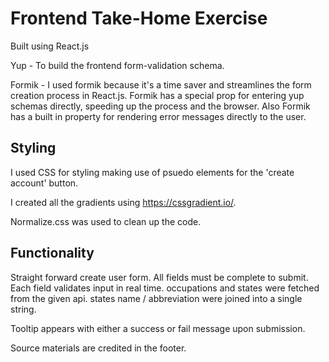 # Frontend Take-Home Exercise

Built using React.js

Yup - To build the frontend form-validation schema.

Formik - I used formik because it's a time saver and streamlines the form creation process in React.js. Formik has a special prop for entering yup schemas directly, speeding up the process and the browser. Also Formik has a built in property for rendering error messages directly to the user.

## Styling 

I used CSS for styling making use of psuedo elements for the 'create account' button. 

I created all the gradients using https://cssgradient.io/. 

Normalize.css was used to clean up the code.

## Functionality

Straight forward create user form. All fields must be complete to submit. Each field validates input in real time. 
occupations and states were fetched from the given api. states name / abbreviation were joined into a single string. 

Tooltip appears with either a success or fail message upon submission.

Source materials are credited in the footer. 
